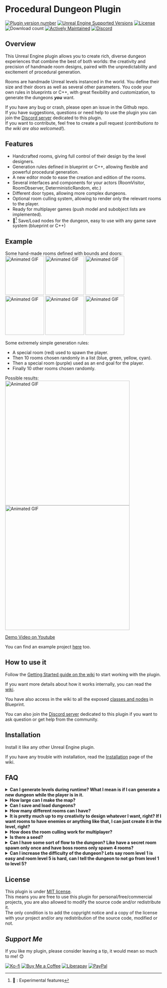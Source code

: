 # Procedural Dungeon Plugin

[![Plugin version number](https://img.shields.io/github/v/release/BenPyton/ProceduralDungeon?label=Version)](https://github.com/BenPyton/ProceduralDungeon/releases/latest)
[![Unreal Engine Supported Versions](https://img.shields.io/badge/Unreal_Engine-4.27_%7C_5.2_%7C_5.3_%7C_5.4_%7C_5.5-9455CE?logo=unrealengine)](https://github.com/BenPyton/ProceduralDungeon/releases)
[![License](https://img.shields.io/github/license/BenPyton/ProceduralDungeon?label=License&color=blue)](LICENSE)
![Download count](https://img.shields.io/github/downloads/BenPyton/ProceduralDungeon/total?label=Downloads)
[![Actively Maintained](https://img.shields.io/badge/Maintenance%20Level-Actively%20Maintained-green.svg)](https://gist.github.com/cheerfulstoic/d107229326a01ff0f333a1d3476e068d)
[![Discord](https://img.shields.io/discord/1182461404092055574?logo=discord&logoColor=white&label=Discord&color=%235865F2)][Discord]

## Overview

This Unreal Engine plugin allows you to create rich, diverse dungeon experiences that combine the best of both worlds: the creativity and precision of handmade room designs, paired with the unpredictability and excitement of procedural generation.

Rooms are handmade Unreal levels instanced in the world.
You define their size and their doors as well as several other parameters.
You code your own rules in blueprints or C++, with great flexibility and customization, to generate the dungeons ***you*** want.

If you have any bug or crash, please open an issue in the Github repo.\
If you have suggestions, questions or need help to use the plugin you can join the [Discord server][Discord] dedicated to this plugin.\
If you want to contribute, feel free to create a pull request (*contributions to the wiki are also welcomed!*).

## Features

- Handcrafted rooms, giving full control of their design by the level designers.
- Generation rules defined in blueprint or C++, allowing flexible and powerful procedural generation.
- A new editor mode to ease the creation and edition of the rooms.
- Several interfaces and components for your actors (RoomVisitor, RoomObserver, DeterministicRandom, etc.)
- Different door types, allowing more complex dungeons.
- Optional room culling system, allowing to render only the relevant rooms to the player.
- Ready for multiplayer games (push model and subobject lists are implemented).
- :construction:[^experimental] Save/Load nodes for the dungeon, easy to use with any game save system (blueprint or C++)

[^experimental]: :construction: : Experimental features

## Example

Some hand-made rooms defined with bounds and doors:\
<img src="https://github.com/BenPyton/ProceduralDungeon/wiki/Images/ProceduralDungeonDemo_RoomSpawn.gif" alt="Animated GIF" width="125"/>
<img src="https://github.com/BenPyton/ProceduralDungeon/wiki/Images/ProceduralDungeonDemo_RoomA.gif" alt="Animated GIF" width="125"/>
<img src="https://github.com/BenPyton/ProceduralDungeon/wiki/Images/ProceduralDungeonDemo_RoomB.gif" alt="Animated GIF" width="125"/>
<img src="https://github.com/BenPyton/ProceduralDungeon/wiki/Images/ProceduralDungeonDemo_RoomC.gif" alt="Animated GIF" width="125"/>
<img src="https://github.com/BenPyton/ProceduralDungeon/wiki/Images/ProceduralDungeonDemo_RoomD.gif" alt="Animated GIF" width="125"/>
<img src="https://github.com/BenPyton/ProceduralDungeon/wiki/Images/ProceduralDungeonDemo_RoomExit.gif" alt="Animated GIF" width="125"/>

Some extremely simple generation rules:

- A special room (red) used to spawn the player.
- Then 10 rooms chosen randomly in a list (blue, green, yellow, cyan).
- Then a special room (purple) used as an end goal for the player.
- Finally 10 other rooms chosen randomly.

Possible results:\
<img src="https://github.com/BenPyton/ProceduralDungeon/wiki/Images/ProceduralDungeonResult.gif" alt="Animated GIF" width="400"/>
<img src="https://github.com/BenPyton/ProceduralDungeon/wiki/Images/ProceduralDungeonResult2.gif" alt="Animated GIF" width="400"/>

[Demo Video on Youtube](http://www.youtube.com/watch?v=DmyNEd0YtDE "Procedural Dungeon Demo")<br>

You can find an example project [here](https://github.com/BenPyton/DungeonExample) too.

## How to use it

Follow the [Getting Started guide on the wiki](https://benpyton.github.io/ProceduralDungeon/guides/Introduction) to start working with the plugin.

If you want more details about how it works internally, you can read the [wiki](https://benpyton.github.io/ProceduralDungeon/guides/Home).

You have also access in the wiki to all the exposed [classes and nodes](https://benpyton.github.io/ProceduralDungeon/api) in Blueprint.

You can also join the [Discord server][Discord] dedicated to this plugin if you want to ask question or get help from the community.

## Installation

Install it like any other Unreal Engine plugin.

If you have any trouble with installation, read the [Installation](https://benpyton.github.io/ProceduralDungeon/guides/Getting-Started/Installation) page of the wiki.

## FAQ

<details>
<summary><b>Can I generate levels during runtime? What I mean is if I can generate a new dungeon while the player is in it.</b></summary>

> Yes, you can generate during runtime.\
> If you call the `Generate` function, then the previous rooms unload, and a new dungeon generate and load new rooms.\
> There is no map travel during the process, the player remains in the master map, only the dungeon's rooms are loaded/unloaded.

</details>

<details>
<summary><b>How large can I make the map?</b></summary>

> You are only limited by the performance of the machine your game runs on.\
> Mostly, the performance of the dungeon depends on the complexity of your rooms/meshes, and the hardware of your computer. The more details and diversity of actors there are, the more resources will be consumed on the computer.\
> To be able to generate a very large map, you will need to optimize the meshes/textures for the RAM and GPU, the collisions and number of dynamic actors (enemies, etc.) for CPU, etc.\
> The simple occlusion culling system I provide in the plugin is one (rudimentary) way to optimize the GPU side (less drawing).
> It is far from perfect but a good start.\
> You will need to do the other optimizations yourself.

</details>

<details>
<summary><b>Can I save and load dungeons?</b></summary>

> Since version 3.5 of the plugin, There are [some nodes](https://benpyton.github.io/ProceduralDungeon/guides/Advanced-Features/Saving-Dungeon) to help you easily setup a save/load of the dungeon.
> It'll need some works on your side but it is definitely possible to do it.\
> The dungeon save should be compatible with any save system you are using.
> In C++ you can also use some functions for archive-based save systems ( `StructuredArchive` compatible too).

</details>

<details>
<summary><b>How many different rooms can I have?</b></summary>

> You can have the number of room you want, there is not really a limit in the plugin.

</details>

<details>
<summary><b>It is pretty much up to my creativity to design whatever I want, right? If I want rooms to have enemies or anything like that, I can just create it in the level, right?</b></summary>

> Yes, you can design everything you want in the room. It is the purpose of the plugin: providing a generic way to generate a dungeon, without any compromise on the DA nor the game design.\
> If you don't want to create the rooms manually, you may use other procedural plugins (like PCG) to create the content of the rooms (I've never tested that myself though).

</details>

<details>
<summary><b>How does the room culling work for multiplayer?</b></summary>

> The room culling system built in the plugin is client side. It will show only the room where the local player is and any adjacent rooms.\
> You can read further details about the room culling system of this plugin from the [wiki page](https://benpyton.github.io/ProceduralDungeon/guides/Advanced-Features/Occlusion-Culling).\
> You can also disable the room culling system from the [plugin's settings](https://benpyton.github.io/ProceduralDungeon/guides/Getting-Started/Plugin-Settings) and do it yourself in another way.

</details>

<details>
<summary><b>Is there a seed?</b></summary>

> Yes, there is a seed for the dungeon generation.\
> I made a parameter in the [`DungeonGenerator`](https://benpyton.github.io/ProceduralDungeon/guides/Getting-Started/Generating-Dungeon/Dungeon-Generator#seed-type) actor to have different types of seed:
>
> - You can have a fixed seed you can set in the actor which will be always used (useful for testing and debugging purpose, or to set manually the seed in Blueprint or C++).
> - You can have an incrementing seed, using the fixed seed for the first generation, then adding a value to it at each generation (useful for demonstration purpose).
> - You can have a random seed generated for each generation (for released game mostly, or to test quickly a lot of dungeon generations).

</details>

<details>
<summary><b>Can I have some sort of flow to the dungeon? Like have a secret room spawn only once and have boss rooms only spawn 4 rooms?</b></summary>

> Yes, you can define the flow you want for your dungeon. It is the purpose of the plugin.\
> There is the function [`ChooseNextRoomData`][ChooseNextRoom] where you define what I call your "rules" of the dungeon.\
> You can, for example, check a minimum number of room before spawning a secret room, and then don't spawn it if you already have one in the dungeon.\
> If you need help on how to define your dungeon rules, you can check this [example](https://benpyton.github.io/ProceduralDungeon/guides/Best-Practices/Workflows/Dungeon-Generation-Algorithm) and get help on the [Discord server][Discord] dedicated to this plugin.

</details>

<details>
<summary><b>Can I increase the difficulty of the dungeon? Lets say room level 1 is easy and room level 5 is hard, can I tell the dungeon to not go from level 1 to level 5?</b></summary>

> Of course, you can do that sort of thing!
> For this difficulty example, you should create a child blueprint of `RoomData` class to add new parameters like a `DifficultyLevel`, which you can set a different value for each room in your `RoomData` assets.\
> Then for example, in your [`ChooseNextRoomData`][ChooseNextRoom] function you can choose a room depending on its difficulty level compared to the difficulty level of the previous room.

</details>

## License

This plugin is under [MIT license](LICENSE).\
This means you are free to use this plugin for personal/free/commercial projects, you are also allowed to modify the source code and/or redistribute it.\
The only condition is to add the copyright notice and a copy of the license with your project and/or any redistribution of the source code, modified or not.

## *Support Me*

 If you like my plugin, please consider leaving a tip, it would mean so much to me! 😊

[![Ko-fi](https://img.shields.io/badge/Ko--fi-FF5E5B?logo=kofi&logoColor=fff&style=for-the-badge)](https://ko-fi.com/M4M3NW2JV)
[![Buy Me a Coffee](https://img.shields.io/badge/Buy%20Me%20a%20Coffee-FFDD00?logo=buymeacoffee&logoColor=000&style=for-the-badge)](https://buymeacoffee.com/benpyton)
[![Liberapay](https://img.shields.io/badge/Liberapay-F6C915?logo=liberapay&logoColor=000&style=for-the-badge)](https://liberapay.com/BenPyton/donate)
[![PayPal](https://img.shields.io/badge/PayPal-003087?logo=paypal&logoColor=fff&style=for-the-badge)](https://www.paypal.com/donate/?hosted_button_id=9VWP66JU5DZXN)

[Discord]: https://discord.gg/YE2dPda2CC
[ChooseNextRoom]: https://benpyton.github.io/ProceduralDungeon/guides/Getting-Started/Generating-Dungeon/Choose-Next-Room-Data
